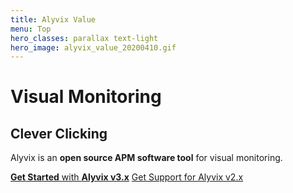 ```yaml
---
title: Alyvix Value
menu: Top
hero_classes: parallax text-light
hero_image: alyvix_value_20200410.gif
---
```

<!--
hero_classes: text-dark overlay-light parallax
-->

# Visual Monitoring
## Clever Clicking
<!--
Click Clock
-->

Alyvix is an **open source APM software tool** for visual monitoring.

[**Get Started** with **Alyvix v3.x**](https://alyvix.com/learn/getting_started.html?classes=btn,btn-success,btn-lg&target=_blank) [Get Support for Alyvix v2.x](https://v2.alyvix.com?classes=btn,btn-primary,btn-lg&target=_blank)
